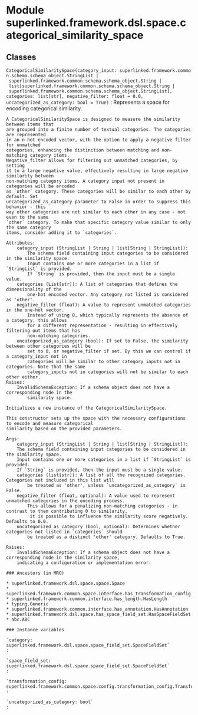 Module superlinked.framework.dsl.space.categorical_similarity_space
===================================================================

Classes
-------

`CategoricalSimilaritySpace(category_input: superlinked.framework.common.schema.schema_object.StringList | superlinked.framework.common.schema.schema_object.String | list[superlinked.framework.common.schema.schema_object.String | superlinked.framework.common.schema.schema_object.StringList], categories: list[str], negative_filter: float = 0.0, uncategorized_as_category: bool = True)`
:   Represents a space for encoding categorical similarity.
    
    A CategoricalSimilaritySpace is designed to measure the similarity between items that
    are grouped into a finite number of textual categories. The categories are represented
    in an n-hot encoded vector, with the option to apply a negative filter for unmatched
    categories, enhancing the distinction between matching and non-matching category items.
    Negative_filter allows for filtering out unmatched categories, by setting
    it to a large negative value, effectively resulting in large negative similarity between
    non-matching category items. A category input not present in categories will be encoded
    as `other` category. These categories will be similar to each other by default. Set
    uncategorized_as_category parameter to False in order to suppress this behavior - this
    way other categories are not similar to each other in any case - not even to the same
    `other` category. To make that specific category value similar to only the same category
    items, consider adding it to `categories`.
    
    Attributes:
        category_input (StringList | String | list[String | StringList]):
            The schema field containing input categories to be considered in the similarity space.
            Input contains one or more categories in a list if `StringList` is provided.
            If `String` is provided, then the input must be a single value.
        categories (List[str]): A list of categories that defines the dimensionality of the
            one-hot encoded vector. Any category not listed is considered as 'other'.
        negative_filter (float): A value to represent unmatched categories in the one-hot vector.
            Instead of using 0, which typically represents the absence of a category, this allows
            for a different representation - resulting in effectively filtering out items that has
            non-matching categories.
        uncategorized_as_category (bool): If set to False, the similarity between other categories will be
            set to 0, or negative_filter if set. By this we can control if a category_input not in
            categories will be similar to other category_inputs not in categories. Note that the same
            category_inputs not in categories will not be similar to each other either.
    Raises:
        InvalidSchemaException: If a schema object does not have a corresponding node in the
            similarity space.
    
    Initializes a new instance of the CategoricalSimilaritySpace.
    
    This constructor sets up the space with the necessary configurations to encode and measure categorical
    similarity based on the provided parameters.
    
    Args:
        category_input (StringList | String | list[String | StringList]):
        The schema field containing input categories to be considered in the similarity space.
        Input contains one or more categories in a list if `StringList` is provided.
        If `String` is provided, then the input must be a single value.
        categories (list[str]): A list of all the recognized categories. Categories not included in this list will
            be treated as 'other', unless `uncategorized_as_category` is False.
        negative_filter (float, optional): A value used to represent unmatched categories in the encoding process.
            This allows for a penalizing non-matching categories - in contrast to them contributing 0 to similarity,
             it is possible to influence the similarity score negatively. Defaults to 0.0.
        uncategorized_as_category (bool, optional): Determines whether categories not listed in `categories` should
            be treated as a distinct 'other' category. Defaults to True.
    
    Raises:
        InvalidSchemaException: If a schema object does not have a corresponding node in the similarity space,
        indicating a configuration or implementation error.

    ### Ancestors (in MRO)

    * superlinked.framework.dsl.space.space.Space
    * superlinked.framework.common.space.interface.has_transformation_config.HasTransformationConfig
    * superlinked.framework.common.interface.has_length.HasLength
    * typing.Generic
    * superlinked.framework.common.interface.has_annotation.HasAnnotation
    * superlinked.framework.dsl.space.has_space_field_set.HasSpaceFieldSet
    * abc.ABC

    ### Instance variables

    `category: superlinked.framework.dsl.space.space_field_set.SpaceFieldSet`
    :

    `space_field_set: superlinked.framework.dsl.space.space_field_set.SpaceFieldSet`
    :

    `transformation_config: superlinked.framework.common.space.config.transformation_config.TransformationConfig[superlinked.framework.common.data_types.Vector, list[str]]`
    :

    `uncategorized_as_category: bool`
    :